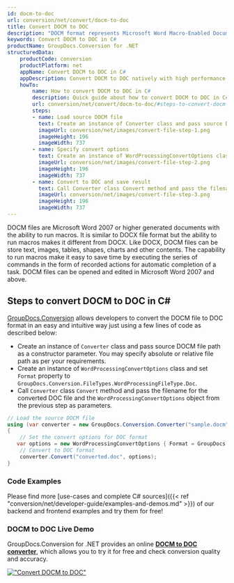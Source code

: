 ```yaml
---
id: docm-to-doc
url: conversion/net/convert/docm-to-doc
title: Convert DOCM to DOC
description: "DOCM format represents Microsoft Word Macro-Enabled Document with .docm extension. Learn how to convert DOCM to DOC file programmatically in C# language using GroupDocs.Conversion for .NET library."
keywords: Convert DOCM to DOC in C#
productName: GroupDocs.Conversion for .NET
structuredData:
    productCode: conversion
    productPlatform: net
    appName: Convert DOCM to DOC in C#
    appDescription: Convert DOCM to DOC natively with high performance using C# language and server side GroupDocs.Conversion for .NET APIs, without the use of any software like Microsoft or Open Office.
    howTo:
        name: How to convert DOCM to DOC in C# 
        description: Quick guide about how to convert DOCM to DOC in C# with high performance and accuracy.
        url: conversion/net/convert/docm-to-doc/#steps-to-convert-docm-to-doc-in-c
        steps:
        - name: Load source DOCM file 
          text: Create an instance of Converter class and pass source DOCM file path as a constructor parameter. You may specify absolute or relative file path as per your requirements. 
          imageUrl: conversion/net/images/convert-file-step-1.png
          imageHeight: 196
          imageWidth: 737
        - name: Specify convert options 
          text: Create an instance of WordProcessingConvertOptions class.
          imageUrl: conversion/net/images/convert-file-step-2.png
          imageHeight: 196
          imageWidth: 737
        - name: Convert to DOC and save result 
          text: Call Converter class Convert method and pass the filename for the converted HTML file and the WordProcessingConvertOptions object from the previous step as parameters.
          imageUrl: conversion/net/images/convert-file-step-3.png
          imageHeight: 196
          imageWidth: 737
---
```


DOCM files are Microsoft Word 2007 or higher generated documents with the ability to run macros. It is similar to DOCX file format but the ability to run macros makes it different from DOCX. Like DOCX, DOCM files can be store text, images, tables, shapes, charts and other contents. The capability to run macros make it easy to save time by executing the series of commands in the form of recorded actions for automatic completion of a task. DOCM files can be opened and edited in Microsoft Word 2007 and above.

## Steps to convert DOCM to DOC in C#

[GroupDocs.Conversion](https://products.groupdocs.com/conversion/net) allows developers to convert the DOCM file to DOC format in an easy and intuitive way just using a few lines of code as described below:

* Create an instance of `Converter` class and pass source DOCM file path as a constructor parameter. You may specify absolute or relative file path as per your requirements. 
* Create an instance of `WordProcessingConvertOptions` class and set `Format` property to `GroupDocs.Conversion.FileTypes.WordProcessingFileType.Doc`.
* Call `Converter` class `Convert` method and pass the filename for the converted DOC file and the `WordProcessingConvertOptions` object from the previous step as parameters.

```csharp
// Load the source DOCM file
using (var converter = new GroupDocs.Conversion.Converter("sample.docm"))
{
    // Set the convert options for DOC format
   var options = new WordProcessingConvertOptions { Format = GroupDocs.Conversion.FileTypes.WordProcessingFileType.Doc };
    // Convert to DOC format
    converter.Convert("converted.doc", options);
}
```

### Code Examples

Please find more [use-cases and complete C# sources]({{< ref "conversion/net/developer-guide/examples-and-demos.md" >}}) of our backend and frontend examples and try them for free!

### DOCM to DOC Live Demo

GroupDocs.Conversion for .NET provides an online [**DOCM to DOC converter**](https://products.groupdocs.app/conversion/docm-to-doc), which allows you to try it for free and check conversion quality and accuracy.

[!["Convert DOCM to DOC"](conversion/net/images/convert-to-doc/convert-docm-to-doc.png)](https://products.groupdocs.app/conversion/docm-to-doc)